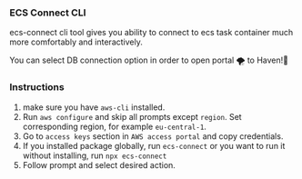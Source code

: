 ### ECS Connect CLI

ecs-connect cli tool gives you ability to connect to ecs task container much more comfortably and interactively.

You can select DB connection option in order to open portal 🌪️ to Haven!🌅

### Instructions

1. make sure you have `aws-cli` installed.
2. Run `aws configure` and skip all prompts except `region`. Set corresponding region, for example `eu-central-1`.
3. Go to `access keys` section in `AWS access portal` and copy credentials.
4. If you installed package globally, run `ecs-connect` or you want to run it without installing, run `npx ecs-connect`
5. Follow prompt and select desired action.